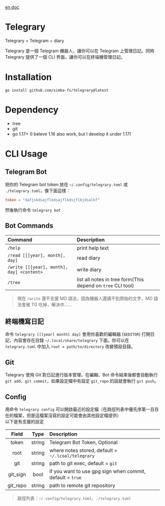 [en doc](./README_en.md)

# Telegrary
Telegrary = Telegram + diary

Telegrary 是一個 Telegram 機器人，讓你可以在 Telegram 上管理日記。同時 Telegrary 提供了一個 CLI 界面，讓你可以在終端機管理日記。

# Installation
```
go install github.com/simba-fs/telegrary@latest
```

# Dependency
* tree
* git
* go 1.17+ (I beleve 1.16 also work, but I develop it under 1.17)

# CLI Usage
## Telegram Bot
把你的 Telegram bot token 放在 `~/.config/telegrary.toml` 或 `./telegrary.toml`，像下面這樣：

```toml
token = "dafjskdsajflkdsajflkdsjflkjdsalkf"
```

然後執行命令 `telegrary bot`

## Bot Commands
| Command                                   | Description                                                 |
| :---                                      | :---                                                        |
| `/help`                                   | print help text                                             |
| `/read [[[year], month], day]`            | read diary                                                  |
| `/write [[[year], month], day] <content>` | write diary                                                 |
| `/tree`                                   | list all notes in tree form(This depend on `tree` CLI tool) |

> 現在 `/write` 還不支援 MD 語法，因為機器人還讀不到原始的文字，MD 語法會被 TG 吃掉，解決中......

## 終端機寫日記
命令 `telegrary [[[year] month] day]` 會用你喜歡的編輯器 (`$EDITOR`) 打開日記，內容會存在目錄 `~/.local/share/telegrary` 下面。你可以在 `telegrary.toml` 中加入 `root = path/to/directory` 改變預設目錄。  

## Git
Telegrary 使用 Git 對日記進行版本管理，在編輯、Bot 命令結束後都會自動執行 `git add`、`git commit`，如果設定檔中有設定 `git_repo` 的話就會執行 `git push`。  

## Config
用命令 `telegrary config` 可以開啟最近的設定檔（在路徑列表中優先序第一且存在的檔案，但是這檔案沒寫的設定可能會由其他設定檔提供）  
以下是有支援的設定

| Field    | Type   | Description                                               |
| :---:    | :---:  | :---                                                      |
| token    | string | Telegram Bot Token, Optional                              |
| root     | string | where notes stored, default = `~/.lcoal/telegrary`        |
| git      | string | path to git exec, default = `git`                         |
| git_sign | bool   | if you want to use gpg sign when commit, default = `true` |
| git_repo | string | path to remote git repository                             |

> 路徑列表：`~/.config/telegrary.toml`、`./telegrary.toml`

